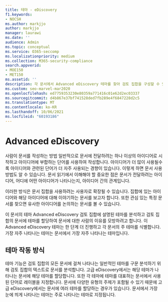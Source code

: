 ```yaml
---
title: 테마 - eDiscovery
f1.keywords:
- NOCSH
ms.author: markjjo
author: markjjo
manager: laurawi
ms.date: ''
audience: Admin
ms.topic: conceptual
ms.service: O365-seccomp
ms.localizationpriority: medium
ms.collection: M365-security-compliance
search.appverid:
- MOE150
- MET150
ms.assetid: ''
description: 각 문서에서 Advanced eDiscovery 테마를 찾아 검토 집합을 구성할 수 있습니다.
ms.custom: seo-marvel-mar2020
ms.openlocfilehash: ed7759353230e80359a771416c01e62d2ec03337
ms.sourcegitcommit: d4b867e37bf741528ded7fb289e4f6847228d2c5
ms.translationtype: MT
ms.contentlocale: ko-KR
ms.lasthandoff: 10/06/2021
ms.locfileid: "60193186"
---
```

# <a name="themes-in-advanced-ediscovery"></a>Advanced eDiscovery

사람이 문서를 작성하는 방법 일반적으로 문서에 전달하려는 하나 이상의 아이디어로 시작하고 아이디어에 부합하는 단어를 사용하여 작성합니다. 아이디어가 더 많이 사용될수록 아이디어와 관련된 단어가 더 자주 사용되는 경향이 있습니다. 이렇게 하면 문서 사용 방법도 알 수 있습니다. 문서 읽기에서 이해해야 할 중요한 점은 문서가 전달하려는 아이디어, 어디에 어떤 아이디어가 나타나는지, 아이디어 간의 관계입니다.

이러한 방식은 문서 집합을 사용하려는 사용자로 확장될 수 있습니다. 집합에 있는 아이디어와 해당 아이디어에 대해 이야기하는 문서를 보고자 합니다. 또한 관심 있는 특정 문서를 찾으면 유사한 아이디어를 논의하는 문서를 볼 수 있습니다.

이 문서의 테마 Advanced eDiscovery 검토 집합에 설명된 테마를 분석하고 검토 집합의 문서에 테마를 할당하여 문서에 대한 사람의 이유를 모방하려고 합니다.  이 Advanced eDiscovery 테마는 한 단계 더 진행하고  각 문서의 주 테마를 식별합니다. 가장 자주 나타나는 테마는 문서에서 가장 자주 나타나는 테마입니다.

## <a name="how-does-themes-work"></a>테마 작동 방식

테마 기능은 검토 집합의 모든 문서에 걸쳐 나타나는 일반적인 테마를 구문 분석하기 위해 검토 집합의 텍스트로 문서를 분석합니다. 고급 eDiscovery에서는 해당 테마가 나타나는 문서에 해당 테마를 할당합니다. 또한 각 테마에 테마를 대표하는 문서에서 사용된 단어로 레이블을 지정합니다. 문서에 다양한 유형의 주제가 포함될 수 있기 때문에 고급 eDiscovery에서는 문서에 여러 테마를 할당하는 경우가 있습니다. 문서에서 가장 눈에 띄게 나타나는 테마는 주로 나타나는 테마로 지정됩니다.
